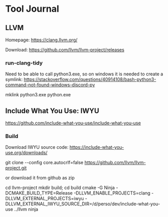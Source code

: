 # Tool Journal

## LLVM

Homepage: https://clang.llvm.org/

Download: https://github.com/llvm/llvm-project/releases

### run-clang-tidy

Need to be able to call python3.exe, so on windows it is needed to create a symlink: https://stackoverflow.com/questions/40914108/bash-python3-command-not-found-windows-discord-py

  mklink python3.exe python.exe


## Include What You Use: IWYU

https://github.com/include-what-you-use/include-what-you-use

### Build

Download IWYU source code: https://include-what-you-use.org/downloads/

  git clone --config core.autocrlf=false https://github.com/llvm/llvm-project.git

or download it from github as zip

  cd llvm-project
  mkdir build; cd build
  cmake -G Ninja -DCMAKE_BUILD_TYPE=Release -DLLVM_ENABLE_PROJECTS=clang -DLLVM_EXTERNAL_PROJECTS=iwyu -DLLVM_EXTERNAL_IWYU_SOURCE_DIR=/d/perso/dev/include-what-you-use ../llvm
  ninja
